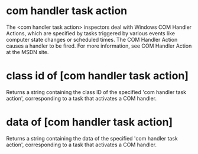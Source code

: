 # com handler task action

The &lt;com handler task action&gt; inspectors deal with Windows COM Handler Actions, which are specified by tasks triggered by various events like computer state changes or scheduled times. The COM Handler Action causes a handler to be fired. For more information, see COM Handler Action at the MSDN site.

# class id of [com handler task action]

Returns a string containing the class ID of the specified &#39;com handler task action&#39;, corresponding to a task that activates a COM handler.

# data of [com handler task action]

Returns a string containing the data of the specified &#39;com handler task action&#39;, corresponding to a task that activates a COM handler.
